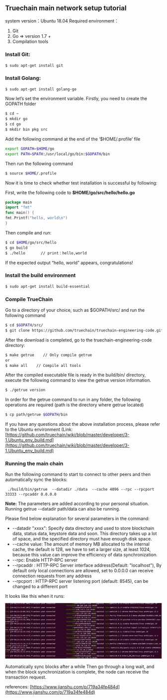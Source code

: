 ## Truechain main network setup tutorial

system version：Ubuntu 18.04
Required environment：  
1. Git
2. Go => version 1.7 +
3. Compilation tools

### Install Git:   
`$ sudo apt-get install git`

### Install Golang:  
`$ sudo apt-get install golang-go`

Now let’s set the environment variable. Firstly, you need to create the GOPATH folder

```bash
$ cd ~
$ mkdir go
$ cd go
$ mkdir bin pkg src
```

Add the following command at the end of the ‘$HOME/.profile’ file

```bash
export GOPATH=$HOME/go
export PATH=$PATH:/usr/local/go/bin:$GOPATH/bin
```

Then run the following command
```bash
$ source $HOME/.profile
```
Now it is time to check whether test installation is successful by following:

First, write the following code to **$HOME/go/src/hello/hello.go**

```go
package main
import "fmt"
func main() {
fmt.Printf("hello, world\n")
}
```

Then compile and run:
```bash
$ cd $HOME/go/src/hello
$ go build
$ ./hello		// print：hello,world
```

If the expected output “hello, world” appears, congratulations!

### Install the build environment  
```bash
$ sudo apt-get install build-essential
```

### Compile TrueChain  
Go to a directory of your choice, such as $GOPATH/src/ and run the following command

```bash
$ cd $GOPATH/src/
$ git clone https://github.com/truechain/truechain-engineering-code.git
```
After the download is completed, go to the truechain-engineering-code directory:

```bash
$ make getrue    // Only compile getrue
or
$ make all    // Compile all tools
```
After the compiled executable file is ready in the build/bin/ directory, execute the following command to view the getrue version information.

```bash
$ ./getrue version
```
In order for the getrue command to run in any folder, the following operations are required (path is the directory where getrue located)

```bash
$ cp path/getrue $GOPATH/bin
```
If you have any questions about the above installation process, please refer to the Ubuntu environment (Link: [https://github.com/truechain/wiki/blob/master/developer/3-1.Ubuntu_env_build.md](https://github.com/truechain/wiki/blob/master/developer/3-1.Ubuntu_env_build.md)

### Running the main chain

Run the following command to start to connect to other peers and then automatically sync the blocks:
```
 ./build/bin/getrue  --datadir ./data  --cache 4096 --rpc --rpcport 33333 --rpcaddr 0.0.0.0
```
**Note:** The parameters are added according to your personal situation. Running getrue --datadir path/data can also be running.

Please find below explanation for several parameters in the command:

*  --datadir "xxxx": Specify data directory and used to store blockchain data, status data, keystore data and soon. This directory takes up a lot of space, and the specified directory must have enough disk space.  
*  --cache value: The amount of memory MB allocated to the internal cache, the default is 128, we have to set a larger size, at least 1024, because this value can improve the efficiency of data synchronization.  
* --rpc: Enable HTTP-RPC server  
* --rpcaddr : HTTP-RPC Server interface address(Default: "localhost"), By default only local connections are allowed, set to 0.0.0.0 can receive connection requests from any address  
* --rpcport : HTTP-RPC server listening port (default: 8545), can be changed to a different port

It looks like this when it runs:

![](../images/main-network-setup001.png)

Automatically sync blocks after a while
Then go through a long wait, and when the block synchronization is complete, the node can receive the transaction request.

references:  [https://www.jianshu.com/p/719a34fe484d](https://www.jianshu.com/p/719a34fe484d)
